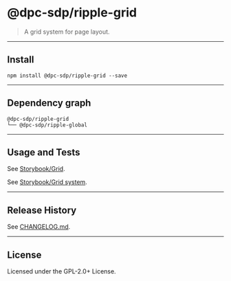 @dpc-sdp/ripple-grid
============

> A grid system for page layout.


--------------------------------------------------------------------------------


## Install


```shell
npm install @dpc-sdp/ripple-grid --save
```


--------------------------------------------------------------------------------


## Dependency graph

```shell
@dpc-sdp/ripple-grid
└── @dpc-sdp/ripple-global
```


--------------------------------------------------------------------------------


## Usage and Tests

See [Storybook/Grid](http://ripple-vic-gov-au-master.lagoon.vicsdp.amazee.io/?selectedKind=Atoms/Layout&selectedStory=Grid).

See [Storybook/Grid system](http://ripple-vic-gov-au-master.lagoon.vicsdp.amazee.io/?selectedKind=Atoms/Layout&selectedStory=Grid%20system).


--------------------------------------------------------------------------------


## Release History

See [CHANGELOG.md](./CHANGELOG.md).


--------------------------------------------------------------------------------


## License

Licensed under the GPL-2.0+ License.


